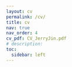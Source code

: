 ```yaml
---
layout: cv
permalink: /cv/
title: cv
nav: true
nav_order: 4
cv_pdf: CV_JerryJin.pdf
# description: 
toc:
  sidebar: left
---
```

